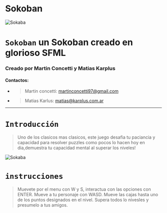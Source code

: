 # Sokoban 
![Sokaba](sfml-test/res/README/Main-screen.png)

# **`Sokoban`** un Sokoban creado en glorioso SFML

### Creado por Martin Concetti y Matias Karplus
#### Contactos: 
* >Martin concetti: martinconcetti97@gmail.com
* >Matias Karlus: matias@karplus.com.ar

---
# `Introducción`
> Uno de los clasicos mas clasicos, este juego desafia tu paciancia y capacidad para resolver puzzles como pocos lo hacen hoy en dia,demuestra tu capacidad mental al superar los niveles!
> 
![Sokaba](sfml-test/res/README/Level-1.png)

# `instrucciones`
>Muevete por el menu con W y S, interactua con las opciones con ENTER.
>Mueve a tu personaje con WASD.
>Mueve las cajas hasta uno de los puntos designados en el nivel.
>Supera todos lo nivesles y presumelo a tus amigos.
